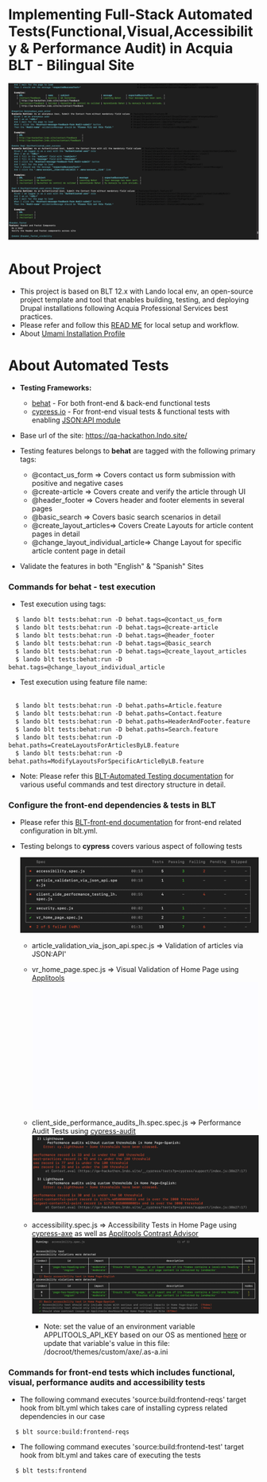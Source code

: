 # Implementing Full-Stack Automated Tests(Functional,Visual,Accessibility & Performance Audit) in Acquia BLT - Bilingual Site

![Behat Execution Resutls](demo_evidence/behat_test_results.png)

# About Project
   * This project is based on BLT 12.x with Lando local env, an open-source project template and tool that enables building, testing, and deploying Drupal installations following Acquia Professional Services best practices.
   * Please refer and follow this [READ ME](/SetUp_README.md) for local setup and workflow.
   * About [Umami Installation Profile](https://www.drupal.org/project/demo_umami)

# About Automated Tests

* **Testing Frameworks:**
  * [behat](https://docs.behat.org/en/latest/) - For both front-end & back-end functional tests
  * [cypress.io](https://www.cypress.io/)  - For front-end visual tests & functional tests with enabling [JSON:API module](https://www.drupal.org/project/jsonapi)



* Base url of the site: https://qa-hackathon.lndo.site/


* Testing features belongs to **behat** are tagged with the following primary tags:
    * @contact_us_form => Covers contact us form submission with positive and negative cases
    * @create-article => Covers create and verify the article through UI
    * @header_footer => Covers header and footer elements in several pages
    * @basic_search => Covers basic search scenarios in detail
    * @create_layout_articles=> Covers Create Layouts for article content pages in detail
    * @change_layout_individual_article=> Change Layout for specific article content page in detail



* Validate the features in both "English" & "Spanish" Sites


### Commands for behat - test execution

* Test execution using tags:

```
  $ lando blt tests:behat:run -D behat.tags=@contact_us_form
  $ lando blt tests:behat:run -D behat.tags=@create-article
  $ lando blt tests:behat:run -D behat.tags=@header_footer
  $ lando blt tests:behat:run -D behat.tags=@basic_search
  $ lando blt tests:behat:run -D behat.tags=@create_layout_articles
  $ lando blt tests:behat:run -D behat.tags=@change_layout_individual_article

```
* Test execution using feature file name:

```

  $ lando blt tests:behat:run -D behat.paths=Article.feature
  $ lando blt tests:behat:run -D behat.paths=Contact.feature
  $ lando blt tests:behat:run -D behat.paths=HeaderAndFooter.feature
  $ lando blt tests:behat:run -D behat.paths=Search.feature
  $ lando blt tests:behat:run -D behat.paths=CreateLayoutsForArticlesByLB.feature
  $ lando blt tests:behat:run -D behat.paths=ModifyLayoutsForSpecificArticleByLB.feature

```
  * Note: Please refer this [BLT-Automated Testing documentation](https://docs.acquia.com/blt/developer/testing/) for various useful commands and test directory structure in detail.

### Configure the front-end dependencies & tests in BLT

  *  Please refer this [BLT-front-end documentation](https://docs.acquia.com/blt/developer/frontend/) for front-end related configuration in blt.yml.

  * Testing belongs to **cypress** covers various aspect of following tests

    ![Test Report](demo_evidence/test_report.jpeg)

    * article_validation_via_json_api.spec.js => Validation of articles via JSON:API'
    * vr_home_page.spec.js => Visual Validation of Home Page using [Applitools](https://applitools.com/)
    ![Cypress Tests Evidence](demo_evidence/article_validation_via_json_api.spec.js.gif)
    * client_side_performance_audits_lh.spec.spec.js => Performance Audit Tests using [cypress-audit](https://www.npmjs.com/package/cypress-audit)
    ![LH Report](demo_evidence/lh_test_results.jpeg)
    * accessibility.spec.js => Accessibility Tests in Home Page using [cypress-axe](https://www.npmjs.com/package/cypress-axe) as well as [Applitools Contrast Advisor](https://applitools.com/docs/features/contrast-accessibility.html)
    ![Axe Report](demo_evidence/axe_test_results.jpeg)

      * Note: set the value of an environment variable APPLITOOLS_API_KEY based on our OS as mentioned [here](https://www.npmjs.com/package/@applitools/eyes-cypress) or update that variable's value in this file: /docroot/themes/custom/axe/.as-a.ini

### Commands for front-end tests which includes functional, visual, performance audits and accessibility tests

* The following command executes 'source:build:frontend-reqs' target hook from blt.yml which takes care of installing cypress related dependencies in our case
```
  $ blt source:build:frontend-reqs
```
* The following command executes 'source:build:frontend-test' target hook from blt.yml and takes care of executing the tests
```
  $ blt tests:frontend
```
